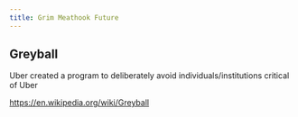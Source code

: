 ```yaml
---
title: Grim Meathook Future
---
```


## Greyball

Uber created a program to deliberately avoid individuals/institutions critical of Uber

<https://en.wikipedia.org/wiki/Greyball>


